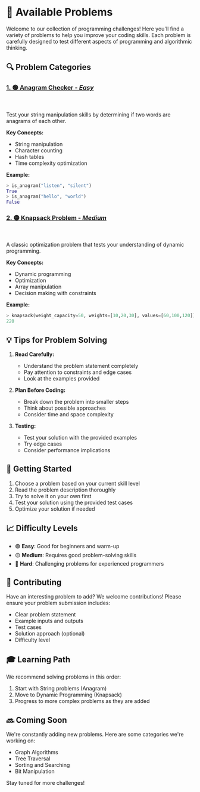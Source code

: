 # 🎯 Available Problems

Welcome to our collection of programming challenges! Here you'll find a variety of problems to help you improve your coding skills. Each problem is carefully designed to test different aspects of programming and algorithmic thinking.

## 🔍 Problem Categories

### <u><a> [1. 🟢 **Anagram Checker** - *Easy*](/src/problems/anagram.py) </a></u>
<br>

Test your string manipulation skills by determining if two words are anagrams of each other.

**Key Concepts:**
- String manipulation
- Character counting
- Hash tables
- Time complexity optimization

**Example:**
```python
> is_anagram("listen", "silent")
True
> is_anagram("hello", "world")
False
```

### <u><a> [2. 🟡 **Knapsack Problem** - *Medium*](/src/problems/knapsack.py) </a></u>
<br>

A classic optimization problem that tests your understanding of dynamic programming.

**Key Concepts:**
- Dynamic programming
- Optimization
- Array manipulation
- Decision making with constraints

**Example:**
```python
> knapsack(weight_capacity=50, weights=[10,20,30], values=[60,100,120])
220
```

## 💡 Tips for Problem Solving

1. **Read Carefully:**
   - Understand the problem statement completely
   - Pay attention to constraints and edge cases
   - Look at the examples provided

2. **Plan Before Coding:**
   - Break down the problem into smaller steps
   - Think about possible approaches
   - Consider time and space complexity

3. **Testing:**
   - Test your solution with the provided examples
   - Try edge cases
   - Consider performance implications

## 🚀 Getting Started

1. Choose a problem based on your current skill level
2. Read the problem description thoroughly
3. Try to solve it on your own first
4. Test your solution using the provided test cases
5. Optimize your solution if needed

## 📈 Difficulty Levels

- 🟢 **Easy**: Good for beginners and warm-up
- 🟡 **Medium**: Requires good problem-solving skills
- 🔴 **Hard**: Challenging problems for experienced programmers

## 🤝 Contributing

Have an interesting problem to add? We welcome contributions! Please ensure your problem submission includes:

- Clear problem statement
- Example inputs and outputs
- Test cases
- Solution approach (optional)
- Difficulty level

## 🎓 Learning Path

We recommend solving problems in this order:
1. Start with String problems (Anagram)
2. Move to Dynamic Programming (Knapsack)
3. Progress to more complex problems as they are added

## 🔜 Coming Soon

We're constantly adding new problems. Here are some categories we're working on:
- Graph Algorithms
- Tree Traversal
- Sorting and Searching
- Bit Manipulation

Stay tuned for more challenges!
